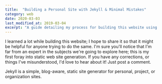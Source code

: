 ```yaml
---
title:  "Building a Personal Site with Jekyll & Minimal Mistakes"
category: web
date: 2020-03-03
last_modified_at: 2019-03-04
excerpt: "A guide detailing my process for building this website using the static site generator Jekyll and the theme Minimal Mistakes"
---
```


I learned a lot while building this website; I hope to share it so that it might be
helpful for anyone trying to do the same. I'm sure you'll notice that I'm far from an
expert in the subjects we're going to explore here; this is my first foray into static web site generation.
If you have any corrections, or things I've misunderstood, I'd love to hear about it! Just post a comment.

Jekyll is a simple, blog-aware, static site generator for personal, project, or organization sites.

